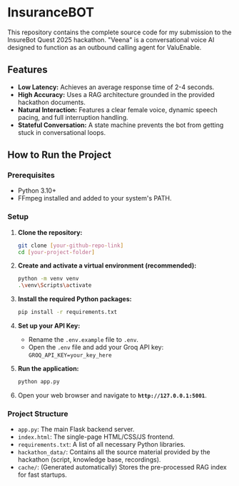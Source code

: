 # InsuranceBOT

This repository contains the complete source code for my submission to the InsureBot Quest 2025 hackathon. "Veena" is a conversational voice AI designed to function as an outbound calling agent for ValuEnable.

## Features

- **Low Latency:** Achieves an average response time of 2-4 seconds.
- **High Accuracy:** Uses a RAG architecture grounded in the provided hackathon documents.
- **Natural Interaction:** Features a clear female voice, dynamic speech pacing, and full interruption handling.
- **Stateful Conversation:** A state machine prevents the bot from getting stuck in conversational loops.

## How to Run the Project

### Prerequisites

- Python 3.10+
- FFmpeg installed and added to your system's PATH.

### Setup

1.  **Clone the repository:**
    ```bash
    git clone [your-github-repo-link]
    cd [your-project-folder]
    ```

2.  **Create and activate a virtual environment (recommended):**
    ```bash
    python -m venv venv
    .\venv\Scripts\activate
    ```

3.  **Install the required Python packages:**
    ```bash
    pip install -r requirements.txt
    ```

4.  **Set up your API Key:**
    - Rename the `.env.example` file to `.env`.
    - Open the `.env` file and add your Groq API key: `GROQ_API_KEY=your_key_here`

5.  **Run the application:**
    ```bash
    python app.py
    ```

6.  Open your web browser and navigate to **`http://127.0.0.1:5001`**.

### Project Structure

- `app.py`: The main Flask backend server.
- `index.html`: The single-page HTML/CSS/JS frontend.
- `requirements.txt`: A list of all necessary Python libraries.
- `hackathon_data/`: Contains all the source material provided by the hackathon (script, knowledge base, recordings).
- `cache/`: (Generated automatically) Stores the pre-processed RAG index for fast startups.
